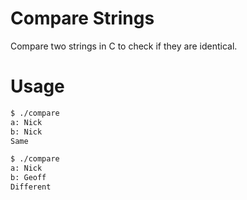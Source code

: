 # Compare Strings
Compare two strings in C to check if they are identical.

# Usage
```bash
$ ./compare
a: Nick
b: Nick
Same
```

```bash
$ ./compare
a: Nick
b: Geoff
Different
```
